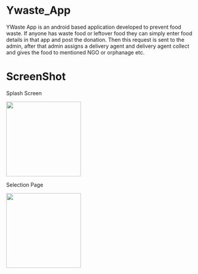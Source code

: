 # Ywaste_App
YWaste App is an android based application developed to prevent food waste. If anyone has waste food or leftover food they can simply enter food details in that app and post the donation. Then this request is sent to the admin, after that admin assigns a delivery agent and delivery agent collect and gives the food to mentioned NGO or orphanage etc.

# ScreenShot

Splash Screen

<img src="https://user-images.githubusercontent.com/84012033/173558676-005f6891-12a6-4395-beb2-d68870c4e376.jpg" width=200>

Selection Page

<img src="https://user-images.githubusercontent.com/84012033/173559158-9c3cca90-9cce-4c4f-8025-18dfee192cfe.jpg" width=200>


